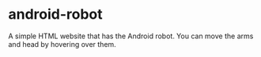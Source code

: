 # android-robot

A simple HTML website that has the Android robot. You can move the arms and head by hovering over them.
